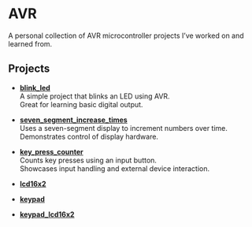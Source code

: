 # AVR  
A personal collection of AVR microcontroller projects I’ve worked on and learned from.

## Projects

- **[blink_led](./blink_led)**  
  A simple project that blinks an LED using AVR.  
  Great for learning basic digital output.

- **[seven_segment_increase_times](./seven_segment)**  
  Uses a seven-segment display to increment numbers over time.  
  Demonstrates control of display hardware.

- **[key_press_counter](./key_press_counter)**    
  Counts key presses using an input button.  
  Showcases input handling and external device interaction.

- **[lcd16x2](./lcd16x2)**    

- **[keypad](./keypad)**    

- **[keypad_lcd16x2](./keypad_lcd16x2)**    


